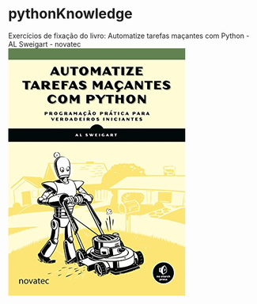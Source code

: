 # pythonKnowledge
Exercícios de fixação do livro: Automatize tarefas maçantes com Python - AL Sweigart - novatec
<img src="cover.jpg">
